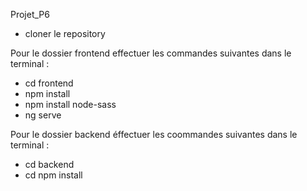 Projet_P6

- cloner le repository

Pour le dossier frontend effectuer les commandes suivantes dans le terminal : 

- cd frontend
- npm install
- npm install node-sass
- ng serve

Pour le dossier backend éffectuer les coommandes suivantes dans le terminal :

- cd backend
- cd npm install

